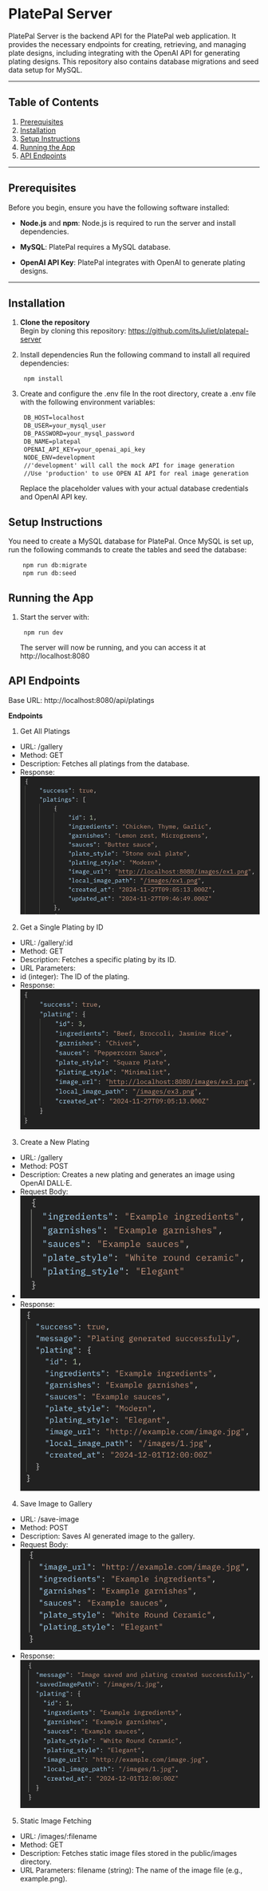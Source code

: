 # PlatePal Server

PlatePal Server is the backend API for the PlatePal web application. It provides the necessary endpoints for creating, retrieving, and managing plate designs, including integrating with the OpenAI API for generating plating designs. This repository also contains database migrations and seed data setup for MySQL.

---

## Table of Contents
1. [Prerequisites](#prerequisites)
2. [Installation](#installation)
3. [Setup Instructions](#setup-instructions)
4. [Running the App](#running-the-app)
5. [API Endpoints](#api-endpoints)

---

## Prerequisites

Before you begin, ensure you have the following software installed:

- **Node.js** and **npm**: Node.js is required to run the server and install dependencies. 
  
- **MySQL**: PlatePal requires a MySQL database. 

- **OpenAI API Key**: PlatePal integrates with OpenAI to generate plating designs. 

---

## Installation

1. **Clone the repository**  
   Begin by cloning this repository:
    https://github.com/itsJuliet/platepal-server

2. Install dependencies
Run the following command to install all required dependencies:

        npm install

3. Create and configure the .env file
In the root directory, create a .env file with the following environment variables:

        DB_HOST=localhost
        DB_USER=your_mysql_user
        DB_PASSWORD=your_mysql_password
        DB_NAME=platepal
        OPENAI_API_KEY=your_openai_api_key
        NODE_ENV=development  
        //'development' will call the mock API for image generation 
        //Use 'production' to use OPEN AI API for real image generation

    Replace the placeholder values with your actual database credentials and OpenAI API key.

## Setup Instructions

You need to create a MySQL database for PlatePal. Once MySQL is set up, run the following commands to create the tables and seed the database:

        npm run db:migrate   
        npm run db:seed     

## Running the App
1. Start the server with:

        npm run dev 

    The server will now be running, and you can access it at http://localhost:8080 

## API Endpoints

Base URL: http://localhost:8080/api/platings

**Endpoints**
1. Get All Platings
- URL: /gallery
- Method: GET
- Description: Fetches all platings from the database.
- Response:
![](public/GETGallery.png)


2. Get a Single Plating by ID
- URL: /gallery/:id
- Method: GET
- Description: Fetches a specific plating by its ID.
- URL Parameters:
- id (integer): The ID of the plating.
- Response:
![](public/GETGalleryId.png)

3. Create a New Plating
- URL: /gallery
- Method: POST
- Description: Creates a new plating and generates an image using OpenAI DALL·E.
- Request Body:
- ![](public/POSTGallery.png)
- Response:
![](public/POSTGalleryRes.png)

4. Save Image to Gallery
- URL: /save-image
- Method: POST
- Description: Saves AI generated image to the gallery.
- Request Body:
![](public/POSTSave.png)
- Response:
![](public/POSTSaveRes.png)

5. Static Image Fetching
- URL: /images/:filename
- Method: GET
- Description: Fetches static image files stored in the public/images directory.
- URL Parameters:
filename (string): The name of the image file (e.g., example.png).






